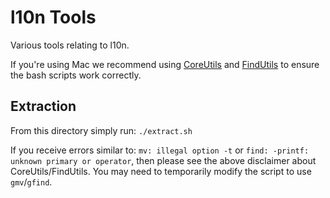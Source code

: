 # l10n Tools
Various tools relating to l10n. 

If you're using Mac we recommend using [CoreUtils](https://formulae.brew.sh/formula/coreutils) and [FindUtils](https://formulae.brew.sh/formula/findutils) to ensure the bash scripts work correctly.

## Extraction
From this directory simply run:
`./extract.sh`

If you receive errors similar to: `mv: illegal option -t` or `find: -printf: unknown primary or operator`, then please see the above disclaimer about CoreUtils/FindUtils. You may need to temporarily modify the script to use `gmv`/`gfind`.  
